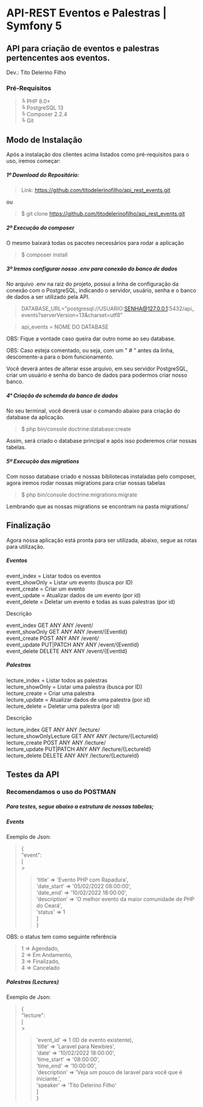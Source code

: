 # API-REST Eventos e Palestras | Symfony 5

## API para criação de eventos e palestras pertencentes aos eventos.

Dev.: Tito Delerino Filho

### Pré-Requisitos

> ╚ PHP 8.0+<br>
> ╚ PostgreSQL 13<br>
> ╚ Composer 2.2.4<br>
> ╚ Git<br>

## Modo de Instalação

Após a instalação dos clientes acima listados como pré-requisitos para o uso, iremos começar:

##### 1º Download do Repositório:

> Link: https://github.com/titodelerinofilho/api_rest_events.git

ou

> $ git clone https://github.com/titodelerinofilho/api_rest_events.git

##### 2º Execução do composer

O mesmo baixará todas os pacotes necessários para rodar a aplicação

> $ composer install

##### 3º Iremos configurar nosso .env para conexão do banco de dados

No arquivo .env na raiz do projeto, possui a linha de configuração da conexão com o PostgreSQL, indicando o servidor, usuário, senha e o banco de dados a ser utilizado pela API.

> DATABASE_URL="postgresql://USUARIO:SENHA@127.0.0.1:5432/api_events?serverVersion=13&charset=utf8"

> api_events = NOME DO DATABASE

OBS: Fique a vontade caso queira dar outro nome ao seu database.

OBS: Caso esteja comentado, ou seja, com um " # " antes da linha, descomente-a para o bom funcionamento.

Você deverá antes de alterar esse arquivo, em seu servidor PostgreSQL, criar um usuário e senha do banco de dados para podermos criar nosso banco.

##### 4° Criação do schemda do banco de dados

No seu terminal, você deverá usar o comando abaixo para criação do database da aplicação.

> $ php bin/console doctrine:database:create

Assim, será criado o database principal e após isso poderemos criar nossas tabelas.

##### 5º Execução das migrations

Com nosso database criado e nossas bibliotecas instaladas pelo composer, agora iremos rodar nossas migrations para criar nossas tabelas

> $ php bin/console doctrine:migrations:migrate

Lembrando que as nossas migrations se encontram na pasta migrations/

## Finalização

Agora nossa aplicação está pronta para ser utilizada, abaixo, segue as rotas para utilização.

##### Eventos

event_index = Listar todos os eventos<br>
event_showOnly = Listar um evento (busca por ID)<br>
event_create = Criar um evento<br>
event_update = Atualizar dados de um evento (por id)<br>
event_delete = Deletar um evento e todas as suas palestras (por id)<br>

Descrição

event_index GET ANY ANY /event/<br>
event_showOnly GET ANY ANY /event/{EventId}<br>
event_create POST ANY ANY /event/<br>
event_update PUT|PATCH ANY ANY /event/{EventId}<br>
event_delete DELETE ANY ANY /event/{EventId}<br>

##### Palestras

lecture_index = Listar todos as palestras<br>
lecture_showOnly = Listar uma palestra (busca por ID)<br>
lecture_create = Criar uma palestra<br>
lecture_update = Atualizar dados de uma palestra (por id)<br>
lecture_delete = Deletar uma palestra (por id)<br>

Descrição

lecture_index GET ANY ANY /lecture/<br>
lecture_showOnlyLecture GET ANY ANY /lecture/{LectureId}<br>
lecture_create POST ANY ANY /lecture/<br>
lecture_update PUT|PATCH ANY ANY /lecture/{LectureId}<br>
lecture_delete DELETE ANY ANY /lecture/{LectureId}<br>

## Testes da API

### Recomendamos o uso do POSTMAN

##### Para testes, segue abaixo a estrutura de nossas tabelas;

##### Events

Exemplo de Json:

> {<br>
> "event":<br>
> [<br> ><br>
>
> > 'title' => 'Evento PHP com Rapadura',<br>
> > 'date_start' => '05/02/2022 08:00:00',<br>
> > 'date_end' => '10/02/2022 18:00:00',<br>
> > 'description' => 'O melhor evento da maior comunidade de PHP do Ceará',<br>
> > 'status' => 1<br>
> > ]<br>
> > }<br>

OBS: o status tem como seguinte referência

> 1 => Agendado,<br>
> 2 => Em Andamento,<br>
> 3 => Finalizado,<br>
> 4 => Cancelado<br>

##### Palestras (Lectures)

Exemplo de Json:

> {<br>
> "lecture":<br>
> [<br> ><br>
>
> > 'event_id' => 1 (ID de evento existente),<br>
> > 'title' => 'Laravel para Newbies',<br>
> > 'date' => '10/02/2022 18:00:00',<br>
> > 'time_start' => '08:00:00',<br>
> > 'time_end' => '10:00:00',<br>
> > 'description' => 'Veja um pouco de laravel para você que é iniciante.',<br>
> > 'speaker' => 'Tito Delerino Filho'<br>
> > ]<br>
> > }<br>
